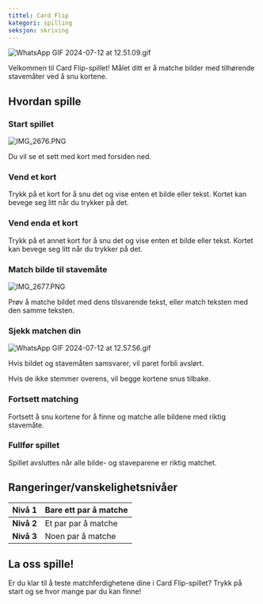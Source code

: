 ```yaml
---
tittel: Card Flip
kategori: spilling
seksjon: skriving
---
```

![WhatsApp GIF 2024-07-12 at 12.51.09.gif](https://help.Studycat.com/hc/article_attachments/34968069193497)


Velkommen til Card Flip-spillet! Målet ditt er å matche bilder med tilhørende stavemåter ved å snu kortene.


## Hvordan spille


### Start spillet


![IMG_2676.PNG](https://help.Studycat.com/hc/article_attachments/34822508065177)


Du vil se et sett med kort med forsiden ned.


### Vend et kort


Trykk på et kort for å snu det og vise enten et bilde eller tekst. Kortet kan bevege seg litt når du trykker på det.


### Vend enda et kort


Trykk på et annet kort for å snu det og vise enten et bilde eller tekst. Kortet kan bevege seg litt når du trykker på det.


### Match bilde til stavemåte


![IMG_2677.PNG](https://help.Studycat.com/hc/article_attachments/34822508072729)


Prøv å matche bildet med dens tilsvarende tekst, eller match teksten med den samme teksten.


### Sjekk matchen din


![WhatsApp GIF 2024-07-12 at 12.57.56.gif](https://help.Studycat.com/hc/article_attachments/34968069197081)


Hvis bildet og stavemåten samsvarer, vil paret forbli avslørt.


Hvis de ikke stemmer overens, vil begge kortene snus tilbake.


### Fortsett matching


Fortsett å snu kortene for å finne og matche alle bildene med riktig stavemåte.


### Fullfør spillet


Spillet avsluttes når alle bilde- og staveparene er riktig matchet.


## Rangeringer/vanskelighetsnivåer




| **Nivå 1** | Bare ett par å matche |
| --- | --- |
| **Nivå 2** | Et par par å matche |
| **Nivå 3** | Noen par å matche |


## La oss spille!


Er du klar til å teste matchferdighetene dine i Card Flip-spillet? Trykk på start og se hvor mange par du kan finne!